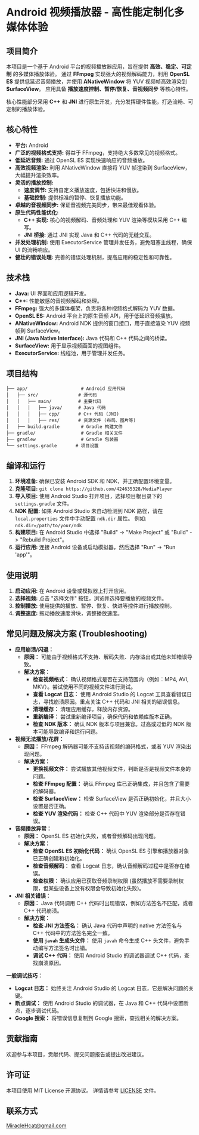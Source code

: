 # Android 视频播放器 - 高性能定制化多媒体体验

## 项目简介

本项目是一个基于 Android 平台的视频播放器应用，旨在提供 **高效、稳定、可定制** 的多媒体播放体验。  通过 **FFmpeg** 实现强大的视频解码能力，利用 **OpenSL ES** 提供低延迟音频播放，并使用 **ANativeWindow** 将 YUV 视频帧高效渲染到 **SurfaceView**。  应用具备 **播放速度控制、暂停/恢复、音视频同步** 等核心特性。

核心性能部分采用 **C++** 和 **JNI** 进行原生开发，充分发挥硬件性能，打造流畅、可定制的播放体验。

## 核心特性

*   **平台:** Android
*   **广泛的视频格式支持:**  得益于 FFmpeg，支持绝大多数常见的视频格式。
*   **低延迟音频:**  通过 OpenSL ES 实现快速响应的音频播放。
*   **高效视频渲染:**  利用 ANativeWindow 直接将 YUV 帧渲染到 SurfaceView，大幅提升渲染效率。
*   **灵活的播放控制:**
    *   **速度调节:**  支持自定义播放速度，包括快进和慢放。
    *   **基础控制:**  提供标准的暂停、恢复播放功能。
*   **卓越的音视频同步:**  保证音视频完美同步，带来最佳观看体验。
*   **原生代码性能优化:**
    *   **C++ 实现:** 核心的视频解码、音频处理和 YUV 渲染等模块采用 C++ 编写。
    *   **JNI 桥接:** 通过 JNI 实现 Java 和 C++ 代码的无缝交互。
*   **并发处理机制:** 使用 ExecutorService 管理并发任务，避免阻塞主线程，确保 UI 的流畅响应。
*   **健壮的错误处理:** 完善的错误处理机制，提高应用的稳定性和可靠性。

## 技术栈

*   **Java:**  UI 界面和应用逻辑开发。
*   **C++:**  性能敏感的音视频解码和处理。
*   **FFmpeg:**  强大的多媒体框架，负责将各种视频格式解码为 YUV 数据。
*   **OpenSL ES:**  Android 平台上的原生音频 API，用于低延迟音频播放。
*   **ANativeWindow:**  Android NDK 提供的窗口接口，用于直接渲染 YUV 视频帧到 SurfaceView。
*   **JNI (Java Native Interface):**  Java 代码和 C++ 代码之间的桥梁。
*   **SurfaceView:**  用于显示视频画面的视图组件。
*   **ExecutorService:**  线程池，用于管理并发任务。

## 项目结构

```
├── app/                    # Android 应用代码
│   ├── src/               # 源代码
│   │   ├── main/          # 主要代码
│   │   │   ├── java/      # Java 代码
│   │   │   ├── cpp/       # C++ 代码 (JNI)
│   │   │   ├── res/       # 资源文件 (布局、图片等)
│   ├── build.gradle        # Gradle 构建文件
├── gradle/                 # Gradle 相关文件
├── gradlew                 # Gradle 包装器
└── settings.gradle       # 项目设置
```

## 编译和运行

1.  **环境准备:** 确保已安装 Android SDK 和 NDK，并正确配置环境变量。
2.  **克隆项目:**  `git clone https://github.com/424635328/MediaPlayer`
3.  **导入项目:** 使用 Android Studio 打开项目，选择项目根目录下的 `settings.gradle` 文件。
4.  **NDK 配置:** 如果 Android Studio 未自动检测到 NDK 路径，请在 `local.properties` 文件中手动配置 `ndk.dir` 属性。 例如: `ndk.dir=/path/to/your/ndk`
5.  **构建项目:**  在 Android Studio 中选择 "Build" -> "Make Project" 或 "Build" -> "Rebuild Project"。
6.  **运行应用:**  连接 Android 设备或启动模拟器，然后选择 "Run" -> "Run 'app'"。

## 使用说明

1.  **启动应用:** 在 Android 设备或模拟器上打开应用。
2.  **选择视频:** 点击 "选择文件" 按钮，浏览并选择要播放的视频文件。
3.  **控制播放:** 使用提供的播放、暂停、恢复、快进等控件进行播放控制。
4.  **调整速度:**  拖动播放速度滑块，调整播放速度。

## 常见问题及解决方案 (Troubleshooting)

*   **应用崩溃/闪退：**
    *   **原因：** 可能由于视频格式不支持、解码失败、内存溢出或其他未知错误导致。
    *   **解决方案：**
        *   **检查视频格式：** 确认视频格式是否在支持范围内（例如：MP4, AVI, MKV）。尝试使用不同的视频文件进行测试。
        *   **查看 Logcat 日志：** 使用 Android Studio 的 Logcat 工具查看错误日志，寻找崩溃原因。重点关注 C++ 代码和 JNI 相关的错误信息。
        *   **清理缓存：** 清理应用缓存，释放内存资源。
        *   **重新编译：** 尝试重新编译项目，确保代码和依赖库版本正确。
        *   **检查 NDK 版本：** 确认 NDK 版本与项目兼容。过高或过低的 NDK 版本可能导致编译和运行问题。
*   **视频无法播放/花屏：**
    *   **原因：** FFmpeg 解码器可能不支持该视频的编码格式，或者 YUV 渲染出现问题。
    *   **解决方案：**
        *   **更换视频文件：** 尝试播放其他视频文件，判断是否是视频文件本身的问题。
        *   **检查 FFmpeg 配置：** 确认 FFmpeg 库已正确集成，并且包含了需要的解码器。
        *   **检查 SurfaceView：** 检查 SurfaceView 是否正确初始化，并且大小设置是否正确。
        *   **检查 YUV 渲染代码：** 检查 C++ 代码中 YUV 渲染部分是否存在错误。
*   **音频播放异常：**
    *   **原因：** OpenSL ES 初始化失败，或者音频解码出现问题。
    *   **解决方案：**
        *   **检查 OpenSL ES 初始化代码：** 确认 OpenSL ES 引擎和播放器对象已正确创建和初始化。
        *   **检查音频解码：** 查看 Logcat 日志，确认音频解码过程中是否存在错误。
        *   **检查权限：** 确认应用已获取音频录制权限 (虽然播放不需要录制权限，但某些设备上没有权限会导致初始化失败)。
*   **JNI 相关错误：**
    *   **原因：** Java 代码调用 C++ 代码时出现错误，例如方法签名不匹配，或者 C++ 代码崩溃。
    *   **解决方案：**
        *   **检查 JNI 方法签名：** 确认 Java 代码中声明的 native 方法签名与 C++ 代码中的方法签名完全一致。
        *   **使用 `javah` 生成头文件：** 使用 `javah` 命令生成 C++ 头文件，避免手动编写方法签名时出错。
        *   **调试 C++ 代码：** 使用 Android Studio 的调试器调试 C++ 代码，查找崩溃原因。

**一般调试技巧：**

*   **Logcat 日志：** 始终关注 Android Studio 的 Logcat 日志，它是解决问题的关键。
*   **断点调试：** 使用 Android Studio 的调试器，在 Java 和 C++ 代码中设置断点，逐步调试代码。
*   **Google 搜索：** 将错误信息复制到 Google 搜索，查找相关的解决方案。

## 贡献指南

欢迎参与本项目，贡献代码、提交问题报告或提出改进建议。

## 许可证

本项目使用 MIT License 开源协议。 详情请参考 [LICENSE](LICENSE) 文件。

## 联系方式

[MiracleHcat@gmail.com](mailto:MiracleHcat@gmail.com)
